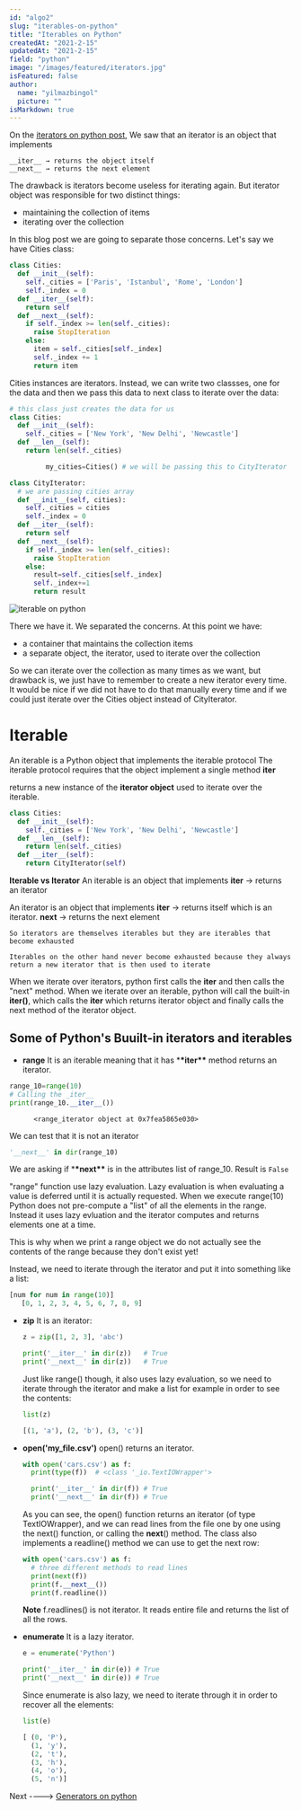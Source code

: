 ```yaml
---
id: "algo2"
slug: "iterables-on-python"
title: "Iterables on Python"
createdAt: "2021-2-15"
updatedAt: "2021-2-15"
field: "python"
image: "/images/featured/iterators.jpg"
isFeatured: false
author:
  name: "yilmazbingol"
  picture: ""
isMarkdown: true
---
```


On the [iterators on python post](iterators-on-python), We saw that an iterator is an object that implements

    __iter__ → returns the object itself
    __next__ → returns the next element

The drawback is iterators become useless for iterating again. But iterator object was responsible for two distinct things:

- maintaining the collection of items
- iterating over the collection

In this blog post we are going to separate those concerns. Let's say we have Cities class:

```py
class Cities:
  def __init__(self):
    self._cities = ['Paris', 'Istanbul', 'Rome', 'London']
    self._index = 0
  def __iter__(self):
    return self
  def __next__(self):
    if self._index >= len(self._cities):
      raise StopIteration
    else:
      item = self._cities[self._index]
      self._index += 1
      return item
```

Cities instances are iterators. Instead, we can write two classses, one for the data and then we pass this data to next class to iterate over the data:

```py
# this class just creates the data for us
class Cities:
  def __init__(self):
    self._cities = ['New York', 'New Delhi', 'Newcastle']
  def __len__(self):
    return len(self._cities)
```

```py
         my_cities=Cities() # we will be passing this to CityIterator
```

```py
class CityIterator:
  # we are passing cities array
  def __init__(self, cities):
    self._cities = cities
    self._index = 0
  def __iter__(self):
    return self
  def __next__(self):
    if self._index >= len(self._cities):
      raise StopIteration
    else:
      result=self._cities[self._index]
      self._index+=1
      return result

```

![iterable on python](iterable_cities.png)

There we have it. We separated the concerns. At this point we have:

- a container that maintains the collection items
- a separate object, the iterator, used to iterate over the collection

So we can iterate over the collection as many times as we want, but drawback is, we just have to remember to create a new iterator every time. It would be nice if we did not have to do that manually every time and if we could just iterate over the Cities object instead of CityIterator.

# Iterable

An iterable is a Python object that implements the iterable protocol The iterable protocol requires that the object implement a single method
**iter**

returns a new instance of the **iterator object** used to iterate over the iterable.

```py
class Cities:
  def __init__(self):
    self._cities = ['New York', 'New Delhi', 'Newcastle']
  def __len__(self):
    return len(self._cities)
  def __iter__(self):
    return CityIterator(self)
```

**Iterable vs Iterator**
An iterable is an object that implements
**iter** → returns an iterator

An iterator is an object that implements
**iter** → returns itself which is an iterator.
**next** → returns the next element

    So iterators are themselves iterables but they are iterables that become exhausted

    Iterables on the other hand never become exhausted because they always return a new iterator that is then used to iterate

When we iterate over iterators, python first calls the **iter** and then calls the "next" method. When we iterate over an iterable, python will call the built-in **iter()**, which calls the **iter** which returns iterator object and finally calls the next method of the iterator object.

## Some of Python's Buuilt-in iterators and iterables

- **range**
  It is an iterable meaning that it has \***\*iter\*\*** method returns an iterator.

```py
range_10=range(10)
# Calling the _iter__
print(range_10.__iter__())
```

          <range_iterator object at 0x7fea5865e030>

We can test that it is not an iterator

```py
'__next__' in dir(range_10)
```

We are asking if \***\*next\*\*** is in the attributes list of range_10. Result is `False`

"range" function use lazy evaluation. Lazy evaluation is when evaluating a value is deferred until it is actually requested. When we execute range(10) Python does not pre-compute a "list" of all the elements in the range. Instead it uses lazy evluation and the iterator computes and returns elements one at a time.

This is why when we print a range object we do not actually see the contents of the range because they don't exist yet!

Instead, we need to iterate through the iterator and put it into something like a list:

```py
[num for num in range(10)]
   [0, 1, 2, 3, 4, 5, 6, 7, 8, 9]
```

- **zip**
  It is an iterator:

  ```py
  z = zip([1, 2, 3], 'abc')

  print('__iter__' in dir(z))   # True
  print('__next__' in dir(z))   # True
  ```

  Just like range() though, it also uses lazy evaluation, so we need to iterate through the iterator and make a list for example in order to see the contents:

  ```py
  list(z)

  [(1, 'a'), (2, 'b'), (3, 'c')]
  ```

- **open('my_file.csv')**
  open() returns an iterator.

  ```py
  with open('cars.csv') as f:
    print(type(f))  # <class '_io.TextIOWrapper'>

    print('__iter__' in dir(f)) # True
    print('__next__' in dir(f)) # True
  ```

  As you can see, the open() function returns an iterator (of type TextIOWrapper), and we can read lines from the file one by one using the next() function, or calling the **next**() method. The class also implements a readline() method we can use to get the next row:

  ```py
  with open('cars.csv') as f:
    # three different methods to read lines
    print(next(f))
    print(f.__next__())
    print(f.readline())
  ```

  **Note** f.readlines() is not iterator. It reads entire file and returns the list of all the rows.

- **enumerate**
  It is a lazy iterator.

  ```py
  e = enumerate('Python')

  print('__iter__' in dir(e)) # True
  print('__next__' in dir(e)) # True
  ```

  Since enumerate is also lazy, we need to iterate through it in order to recover all the elements:

  ```py
  list(e)

  [ (0, 'P'),
    (1, 'y'),
    (2, 't'),
    (3, 'h'),
    (4, 'o'),
    (5, 'n')]
  ```

Next ----> [Generators on python](generators-on-python)
